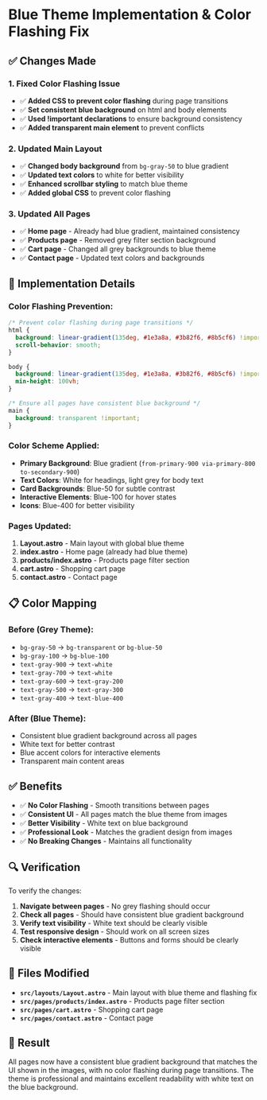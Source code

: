 # Blue Theme Implementation & Color Flashing Fix

## ✅ Changes Made

### **1. Fixed Color Flashing Issue**
- ✅ **Added CSS to prevent color flashing** during page transitions
- ✅ **Set consistent blue background** on html and body elements
- ✅ **Used !important declarations** to ensure background consistency
- ✅ **Added transparent main element** to prevent conflicts

### **2. Updated Main Layout**
- ✅ **Changed body background** from `bg-gray-50` to blue gradient
- ✅ **Updated text colors** to white for better visibility
- ✅ **Enhanced scrollbar styling** to match blue theme
- ✅ **Added global CSS** to prevent color flashing

### **3. Updated All Pages**
- ✅ **Home page** - Already had blue gradient, maintained consistency
- ✅ **Products page** - Removed grey filter section background
- ✅ **Cart page** - Changed all grey backgrounds to blue theme
- ✅ **Contact page** - Updated text colors and backgrounds

## 🔧 Implementation Details

### **Color Flashing Prevention:**
```css
/* Prevent color flashing during page transitions */
html {
  background: linear-gradient(135deg, #1e3a8a, #3b82f6, #8b5cf6) !important;
  scroll-behavior: smooth;
}

body {
  background: linear-gradient(135deg, #1e3a8a, #3b82f6, #8b5cf6) !important;
  min-height: 100vh;
}

/* Ensure all pages have consistent blue background */
main {
  background: transparent !important;
}
```

### **Color Scheme Applied:**
- **Primary Background**: Blue gradient (`from-primary-900 via-primary-800 to-secondary-900`)
- **Text Colors**: White for headings, light grey for body text
- **Card Backgrounds**: Blue-50 for subtle contrast
- **Interactive Elements**: Blue-100 for hover states
- **Icons**: Blue-400 for better visibility

### **Pages Updated:**
1. **Layout.astro** - Main layout with global blue theme
2. **index.astro** - Home page (already had blue theme)
3. **products/index.astro** - Products page filter section
4. **cart.astro** - Shopping cart page
5. **contact.astro** - Contact page

## 📋 Color Mapping

### **Before (Grey Theme):**
- `bg-gray-50` → `bg-transparent` or `bg-blue-50`
- `bg-gray-100` → `bg-blue-100`
- `text-gray-900` → `text-white`
- `text-gray-700` → `text-white`
- `text-gray-600` → `text-gray-200`
- `text-gray-500` → `text-gray-300`
- `text-gray-400` → `text-blue-400`

### **After (Blue Theme):**
- Consistent blue gradient background across all pages
- White text for better contrast
- Blue accent colors for interactive elements
- Transparent main content areas

## ✅ Benefits

- ✅ **No Color Flashing** - Smooth transitions between pages
- ✅ **Consistent UI** - All pages match the blue theme from images
- ✅ **Better Visibility** - White text on blue background
- ✅ **Professional Look** - Matches the gradient design from images
- ✅ **No Breaking Changes** - Maintains all functionality

## 🔍 Verification

To verify the changes:
1. **Navigate between pages** - No grey flashing should occur
2. **Check all pages** - Should have consistent blue gradient background
3. **Verify text visibility** - White text should be clearly visible
4. **Test responsive design** - Should work on all screen sizes
5. **Check interactive elements** - Buttons and forms should be clearly visible

## 📁 Files Modified

- **`src/layouts/Layout.astro`** - Main layout with blue theme and flashing fix
- **`src/pages/products/index.astro`** - Products page filter section
- **`src/pages/cart.astro`** - Shopping cart page
- **`src/pages/contact.astro`** - Contact page

## 🎯 Result

All pages now have a consistent blue gradient background that matches the UI shown in the images, with no color flashing during page transitions. The theme is professional and maintains excellent readability with white text on the blue background.
